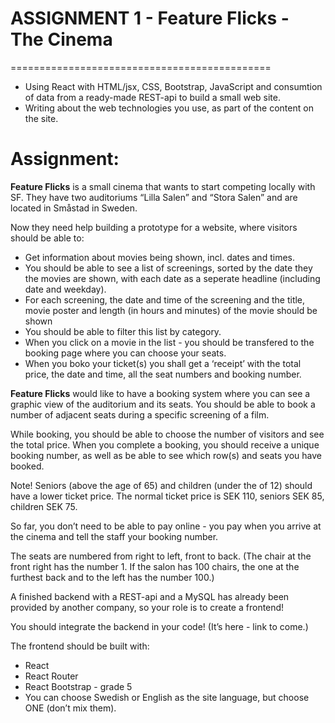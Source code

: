 # ASSIGNMENT 1 - Feature Flicks - The Cinema
=============================================
- Using React with HTML/jsx, CSS, Bootstrap, JavaScript and consumtion of data from a ready-made REST-api to build a small web site.
- Writing about the web technologies you use, as part of the content on the site.



Assignment:
==========

<strong>Feature Flicks</strong> is a small cinema that wants to start competing locally with SF. They have two auditoriums “Lilla Salen” and “Stora Salen” and are located in Småstad in Sweden.

Now they need help building a prototype for a website, where visitors should be able to:
- Get information about movies being shown, incl. dates and times.
- You should be able to see a list of screenings, sorted by the date they the movies are shown, with each date as a seperate headline (including date and weekday).
- For each screening, the date and time of the screening and the title, movie poster and length (in hours and minutes) of the movie should be shown
- You should be able to filter this list by category.
- When you click on a movie in the list - you should be transfered to the booking page where you can choose your seats.
- When you boko your ticket(s) you shall get a ‘receipt’ with the total price, the date and time, all the seat numbers and booking number.

<strong>Feature Flicks</strong> would like to have a booking system where you can see a graphic view of the auditorium and its seats. You should be able to book a number of adjacent seats during a specific screening of a film.

While booking, you should be able to choose the number of visitors and see the total price. When you complete a booking, you should receive a unique booking number, as well as be able to see which row(s) and seats you have booked.

Note! Seniors (above the age of 65) and children (under the of 12) should have a lower ticket price. The normal ticket price is SEK 110, seniors SEK 85, children SEK 75.

So far, you don’t need to be able to pay online - you pay when you arrive at the cinema and tell the staff your booking number.

The seats are numbered from right to left, front to back. (The chair at the front right has the number 1. If the salon has 100 chairs, the one at the furthest back and to the left has the number 100.)

A finished backend with a REST-api and a MySQL has already been provided by another company, so your role is to create a frontend!

You should integrate the backend in your code! (It’s here - link to come.)

The frontend should be built with:
- React
- React Router
- React Bootstrap - grade 5
- You can choose Swedish or English as the site language, but choose ONE (don’t mix them).
